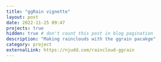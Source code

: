 ```yaml
---
title: "ggRain vignette"
layout: post
date: 2022-11-25 09:47
projects: true
hidden: true # don't count this post in blog pagination
description: "Making rainclouds with the ggrain pacakge"
category: project
externalLink: https://njudd.com/raincloud-ggrain
---
```

